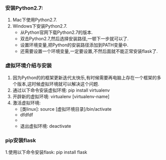### 安装Python2.7:
1. Mac下使用Python2.7.
2. Windows下安装Python2.7.
    * 从Python官网下载Python2.7的版本.
    * 双击Python2.7,然后选择安装路径,一顿下一步就可以了.
    * 设置环境变量,把Python的安装路径添加到PATH变量中.
    * 还需要设置一个环境变量,一定要设置,不然后面就不能正常安装flask了.
    
### 虚拟环境介绍与安装
1. 因为Python的的框架更新迭代太快乐,有时候需要再电脑上存在一个框架的多个版本,这时候虚拟环境就可以解决这个问题.
2. 通过以下命令安装虚拟环境: pip install virtualenv
3. 开辟新的虚拟环境: virtualenv [virtualenv-name]
4. 激活虚拟环境:
    * [类linux]: source [虚拟环境目录]/bin/activate
    * dfdfdf
    * [windowsdfdf]: df直接进入到虚拟环境的目录,然后执行activate
    * 退出虚拟环境: deactivate

### pip安装flask
1.使用以下命令安装flask: pip install flask